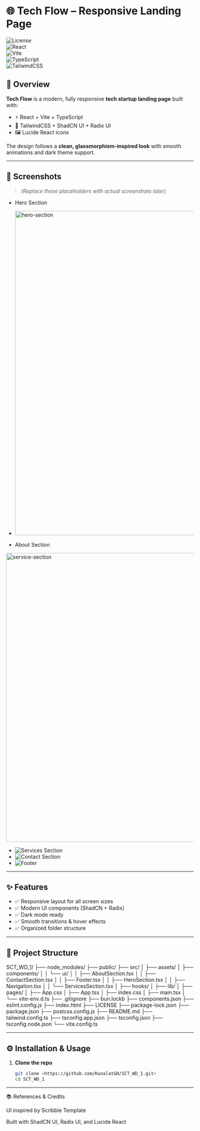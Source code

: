 
# 🌐 Tech Flow – Responsive Landing Page  

![License](https://img.shields.io/badge/license-MIT-blue)  
![React](https://img.shields.io/badge/React-18-61dafb?logo=react&logoColor=white)  
![Vite](https://img.shields.io/badge/Vite-4-646cff?logo=vite&logoColor=yellow)  
![TypeScript](https://img.shields.io/badge/TypeScript-5-3178c6?logo=typescript&logoColor=white)  
![TailwindCSS](https://img.shields.io/badge/TailwindCSS-3-38b2ac?logo=tailwind-css&logoColor=white)  

## 🚀 Overview  
**Tech Flow** is a modern, fully responsive **tech startup landing page** built with:  
- ⚡ React + Vite + TypeScript  
- 🎨 TailwindCSS + ShadCN UI + Radix UI  
- 🖼️ Lucide React icons  

The design follows a **clean, glassmorphism-inspired look** with smooth animations and dark theme support.  

---

## 📸 Screenshots  

> *(Replace these placeholders with actual screenshots later)*  

- Hero Section
- <img width="1900" height="872" alt="hero-section" src="https://github.com/user-attachments/assets/6fd5b7e7-f3fb-4d0b-800a-9082848ca508" />

- About Section
 <img width="1897" height="777" alt="service-section" src="https://github.com/user-attachments/assets/70b383c6-c628-480c-bc94-569b5bdea3a5" />

- ![Services Section](screenshots/services-section.png)  
- ![Contact Section](screenshots/contact-section.png)  
- ![Footer](screenshots/footer.png)  

---

## ✨ Features  
- ✅ Responsive layout for all screen sizes  
- ✅ Modern UI components (ShadCN + Radix)  
- ✅ Dark mode ready  
- ✅ Smooth transitions & hover effects  
- ✅ Organized folder structure  

---

## 📂 Project Structure  
SCT_WD_1/
├── node_modules/
├── public/
├── src/
│ ├── assets/
│ ├── components/
│ │ └── ui/
│ │ ├── AboutSection.tsx
│ │ ├── ContactSection.tsx
│ │ ├── Footer.tsx
│ │ ├── HeroSection.tsx
│ │ ├── Navigation.tsx
│ │ └── ServicesSection.tsx
│ ├── hooks/
│ ├── lib/
│ ├── pages/
│ ├── App.css
│ ├── App.tsx
│ ├── index.css
│ ├── main.tsx
│ └── vite-env.d.ts
├── .gitignore
├── bun.lockb
├── components.json
├── eslint.config.js
├── index.html
├── LICENSE
├── package-lock.json
├── package.json
├── postcss.config.js
├── README.md
├── tailwind.config.ts
├── tsconfig.app.json
├── tsconfig.json
├── tsconfig.node.json
└── vite.config.ts

---

## ⚙️ Installation & Usage

1. **Clone the repo**
   ```bash
   git clone <https://github.com/KunalatGH/SCT_WD_1.git>
   cd SCT_WD_1


---

📚 References & Credits

UI inspired by Scribble Template

Built with ShadCN UI, Radix UI, and Lucide React
